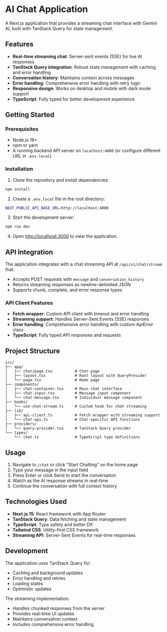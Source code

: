 # AI Chat Application

A Next.js application that provides a streaming chat interface with Gemini AI, built with TanStack Query for state management.

## Features

- **Real-time streaming chat**: Server-sent events (SSE) for live AI responses
- **TanStack Query integration**: Robust state management with caching and error handling
- **Conversation history**: Maintains context across messages
- **Error handling**: Comprehensive error handling with retry logic
- **Responsive design**: Works on desktop and mobile with dark mode support
- **TypeScript**: Fully typed for better development experience

## Getting Started

### Prerequisites

- Node.js 18+ 
- npm or yarn
- A running backend API server on `localhost:4000` (or configure different URL in `.env.local`)

### Installation

1. Clone the repository and install dependencies:

```bash
npm install
```

2. Create a `.env.local` file in the root directory:

```bash
NEXT_PUBLIC_API_BASE_URL=http://localhost:4000
```

3. Start the development server:

```bash
npm run dev
```

4. Open [http://localhost:3000](http://localhost:3000) to view the application.

## API Integration

The application integrates with a chat streaming API at `/api/v1/chat/stream` that:

- Accepts POST requests with `message` and `conversation_history`
- Returns streaming responses as newline-delimited JSON
- Supports chunk, complete, and error response types

### API Client Features

- **Fetch wrapper**: Custom API client with timeout and error handling
- **Streaming support**: Handles Server-Sent Events (SSE) responses
- **Error handling**: Comprehensive error handling with custom ApiError class
- **TypeScript**: Fully typed API responses and requests

## Project Structure

```
src/
├── app/
│   ├── chat/page.tsx          # Chat page
│   ├── layout.tsx             # Root layout with QueryProvider
│   └── page.tsx               # Home page
├── components/
│   ├── chat-container.tsx     # Main chat interface
│   ├── chat-input.tsx         # Message input component
│   └── chat-message.tsx       # Individual message component
├── hooks/
│   └── use-chat-stream.ts     # Custom hook for chat streaming
├── lib/
│   ├── api-client.ts          # Fetch wrapper with streaming support
│   └── chat-api.ts            # Chat-specific API functions
├── providers/
│   └── query-provider.tsx     # TanStack Query provider
└── types/
    └── chat.ts                # TypeScript type definitions
```

## Usage

1. Navigate to `/chat` or click "Start Chatting" on the home page
2. Type your message in the input field
3. Press Enter or click Send to start the conversation
4. Watch as the AI response streams in real-time
5. Continue the conversation with full context history

## Technologies Used

- **Next.js 15**: React framework with App Router
- **TanStack Query**: Data fetching and state management
- **TypeScript**: Type safety and better DX
- **Tailwind CSS**: Utility-first CSS framework
- **Streaming API**: Server-Sent Events for real-time responses

## Development

The application uses TanStack Query for:
- Caching and background updates
- Error handling and retries
- Loading states
- Optimistic updates

The streaming implementation:
- Handles chunked responses from the server
- Provides real-time UI updates
- Maintains conversation context
- Includes comprehensive error handling

